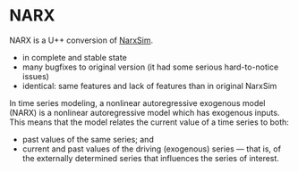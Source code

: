 # NARX
NARX is a U++ conversion of [NarxSim](https://sourceforge.net/projects/narxsim/).
- in complete and stable state
- many bugfixes to original version (it had some serious hard-to-notice issues)
- identical: same features and lack of features than in original NarxSim

In time series modeling, a nonlinear autoregressive exogenous model (NARX) is a nonlinear autoregressive model which has exogenous inputs. This means that the model relates the current value of a time series to both:
- past values of the same series; and
- current and past values of the driving (exogenous) series — that is, of the externally determined series that influences the series of interest.

